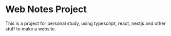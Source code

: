# Web Notes Project
This is a project for personal study, using typescript, react, nextjs and other stuff to make a website.

